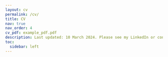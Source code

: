 ```yaml
---
layout: cv
permalink: /cv/
title: CV
nav: true
nav_order: 4
cv_pdf: example_pdf.pdf
description: Last updated: 10 March 2024. Please see my LinkedIn or contact me for an up-to-date CV.
toc:
  sidebar: left
---
```

